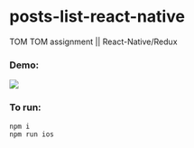 # posts-list-react-native
TOM TOM assignment || React-Native/Redux

### Demo:

![](https://media.giphy.com/media/h5A7NrbKwYxdjNtpGO/giphy.gif)

### To run:

```
npm i
npm run ios
```
